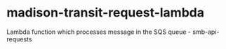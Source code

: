 # madison-transit-request-lambda
Lambda function which processes message in the SQS queue - smb-api-requests
